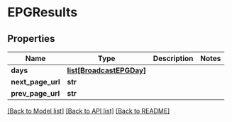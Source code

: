 # EPGResults

## Properties
Name | Type | Description | Notes
------------ | ------------- | ------------- | -------------
**days** | [**list[BroadcastEPGDay]**](BroadcastEPGDay.md) |  | 
**next_page_url** | **str** |  | 
**prev_page_url** | **str** |  | 

[[Back to Model list]](../README.md#documentation-for-models) [[Back to API list]](../README.md#documentation-for-api-endpoints) [[Back to README]](../README.md)


